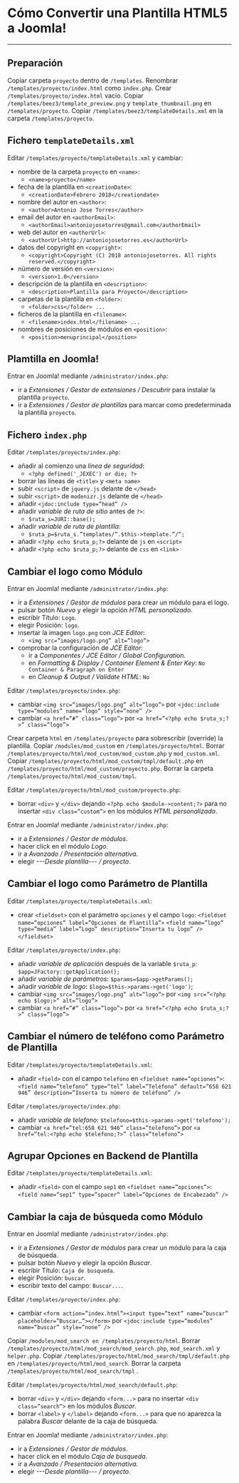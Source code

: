# Cómo Convertir una Plantilla HTML5 a Joomla!
---
## Preparación
Copiar carpeta `proyecto` dentro de `/templates`.
Renombrar `/templates/proyecto/index.html` como `ìndex.php`.
Crear `/templates/proyecto/index.html` vacío.
Copiar `/templates/beez3/template_preview.png` y `template_thumbnail.png` en `/templates/proyecto`.
Copiar `/templates/beez3/templateDetails.xml` en la carpeta `/templates/proyecto`.

## Fichero `templateDetails.xml`
Editar `/templates/proyecto/templateDetails.xml` y cambiar:
- nombre de la carpeta `proyecto` en `<name>`:
  - `<name>proyecto</name>`  
- fecha de la plantilla en `<creationDate>`:
  -  `<creationDate>Febrero 2018</creationdate>`
- nombre del autor en `<author>`:
  - `<author>Antonio Jose Torres</author>`
- email del autor en `<authorEmail>`:
  - `<authorEmail>antoniojosetorres@gmail.com</authorEmail>`
- web del autor en `<authorUrl>`:
  - `<authorUrl>http://antoniojosetorres.es</authorUrl>`
- datos del copyright en `<copyright>`:
  - `<copyright>Copyright (C) 2018 antoniojosetorres. All rights reserved.</copyright>`
- número de versión en `<version>`:
  - `<version>1.0</version>`
- descripción de la plantilla en `<description>`:
  - `<description>Plantilla para Proyecto</description>`
- carpetas de la plantilla en `<folder>`:
  - `<folder>css</folder> ...`
- ficheros de la plantilla en `<filename>`:
  - `<filename>index.html</filename> ...`
- nombres de posiciones de módulos en `<position>`:
  - `<position>menuprincipal</position>`

## Plamtilla en Joomla!
Entrar en Joomla! mediante `/administrator/index.php`:
- ir a _Extensiones / Gestor de extensiones / Descubrir_ para instalar la plantilla `proyecto`.
- ir a _Extensiones / Gestor de plantillas_ para marcar como predeterminada la plantilla `proyecto`.

## Fichero `index.php`
Editar `/templates/proyecto/index.php`:
- añadir al comienzo una _línea de seguridad_:
  - `<?php defined('_JEXEC') or die; ?>`
- borrar las líneas de `<title>` y `<meta name>`
- subir `<script>` de `jquery.js` delante de `</head>`
- subir `<script>` de `modenizr.js` delante de `</head>`
- añadir `<jdoc:include type=”head” />`
- añadir _variable de ruta de sitio_ antes de `?>`:
  - `$ruta_s=JURI::base();`
- añadir _variable de ruta de plantilla_:
  - `$ruta_p=$ruta_s.”templates/”.$this->template.”/”;`
- añadir `<?php echo $ruta_p;?>` delante de `js` en `<script>`
- añadir `<?php echo $ruta_p;?>` delante de `css` en `<link>`

## Cambiar el logo como Módulo
Entrar en Joomla! mediante `/administrator/index.php`:
- ir a _Extensiones / Gestor de módulos_ para crear un módulo para el logo.
- pulsar botón _Nuevo_ y elegir la opción _HTML personalizado_.
- escribir Título: `Logo`.
- elegir Posición: `logo`.
- insertar la imagen `logo.png` con _JCE Editor_:
  - `<img src=”images/logo.png” alt=”logo”>`
- comprobar la configuración de _JCE Editor_:
  - ir a _Componentes / JCE Editor / Global Configuration_.
  - en _Formatting & Display / Container Element & Enter Key_: `No Container & Paragraph on Enter`
  - en _Cleanup & Output / Validate HTML_: `No`

Editar `/templates/proyecto/index.php`:
- cambiar `<img src=”images/logo.png” alt=”logo”>` por `<jdoc:include type=”modules” name=”logo” style=”none” />`
- cambiar `<a href=”#” class=”logo”>` por `<a href=”<?php echo $ruta_s;?>” class=”logo”>`

Crear carpeta `html` en `/templates/proyecto` para sobrescribir (override) la plantilla.
Copiar `/modules/mod_custom` en `/templates/proyecto/html`.
Borrar `/templates/proyecto/html/mod_custom/mod_custom.php` y `mod_custom.xml`.
Copiar `/templates/proyecto/html/mod_custom/tmpl/default.php` en `/templates/proyecto/html/mod_custom/proyecto.php`.
Borrar la carpeta `/templates/proyecto/html/mod_custom/tmpl`.

Editar `/templates/proyecto/html/mod_custom/proyecto.php`:
- borrar `<div>` y `</div>` dejando `<?php echo $module->content;?>` para no insertar `<div class=”custom”>` en los módulos _HTML personalizado_.

Entrar en Joomla! mediante `/administrator/index.php`:
- ir a _Extensiones / Gestor de módulos_.
- hacer click en el módulo _Logo_.
- ir a _Avanzado / Presentación alternativa_.
- elegir _---Desde plantilla--- / proyecto_.

## Cambiar el logo como Parámetro de Plantilla
Editar `/templates/proyecto/templateDetails.xml`:
- crear `<fieldset>` con el parámetro `opciones` y el campo `logo`:
  `<fieldset name=”opciones” label=”Opciones de Plantilla”>`
  `<field name=”logo” type=”media” label=”Logo” description=”Inserta tu logo” />`
  `</fieldset>`

Editar `/templates/proyecto/index.php`:
- añadir _variable de aplicación_ después de la variable `$ruta_p`: `$app=JFactory::getApplication();`
- añadir _variable de parámetros_: `$params=$app->getParams();`
- añadir _variable de logo_: `$logo=$this->params->get('logo')`;
- cambiar `<img src=”images/logo.png” alt=”logo”>` por
`<img src=”<?php echo $logo;>” alt=”logo”>`
- cambiar `<a href=”#” class=”logo”>` por
`<a href=”<?php echo $ruta_s;?>” class=”logo”>`

## Cambiar el número de teléfono como Parámetro de Plantilla
Editar `/templates/proyecto/templateDetails.xml`:
- añadir `<field>` con el campo `telefono` en `<fieldset name=”opciones”>`: `<field name=”telefono” type=”tel” label=”Teléfono” default=”658 621 946” description=”Inserta tu número de teléfono” />`

Editar `/templates/proyecto/index.php`:
- añadir _variable de telefono_: `$telefono=$this->params->get('telefono');`
- cambiar `<a href=”tel:658 621 946” class=”telefono”>` por
`<a href=”tel:<?php echo $telefono;?>” class=”telefono”>`

## Agrupar Opciones en Backend de Plantilla
Editar `/templates/proyecto/templateDetails.xml`:
- añadir `<field>` con el campo `sep1` en `<fieldset name=”opciones”>`: `<field name=”sep1” type=”spacer” label=”Opciones de Encabezado” />`

## Cambiar la caja de búsqueda como Módulo
Entrar en Joomla! mediante `/administrator/index.php`:
- ir a _Extensiones / Gestor de módulos_ para crear un módulo para la caja de búsqueda.
- pulsar botón _Nuevo_ y elegir la opción _Buscar_.
- escribir Título: `Caja de busqueda`.
- elegir Posición: `buscar`.
- escribir texto del campo: `Buscar...`.

Editar `/templates/proyecto/index.php`:
- cambiar `<form action=”index.html”><input type=”text” name=”buscar” placeholder=”Buscar…”></form>` por `<jdoc:include type=”modules” name=”buscar” style=”none” />`

Copiar `/modules/mod_search en /templates/proyecto/html`.
Borrar `/templates/proyecto/html/mod_search/mod_search.php`, `mod_search.xml` y `helper.php`.
Copiar `/templates/proyecto/html/mod_search/tmpl/default.php` en `/templates/proyecto/html/mod_search`.
Borrar la carpeta `/templates/proyecto/html/mod_search/tmpl` .

Editar `/templates/proyecto/html/mod_search/default.php`:
- borrar `<div>` y `</div>` dejando `<form...>` para no insertar `<div class=”search”>` en los módulos _Buscar_.
- borrar `<label>` y `</label>` dejando `<form...>` para que no aparezca la palabra _Buscar_ delante de la caja de búsqueda.

Entrar en Joomla! mediante `/administrator/index.php`:
- ir a _Extensiones / Gestor de módulos_.
- hacer click en el módulo _Caja de busqueda_.
- ir a _Avanzado / Presentación alternativa_.
- elegir _---Desde plantilla--- / proyecto_.
